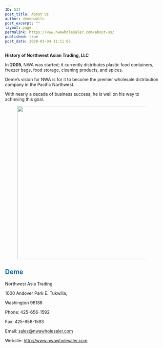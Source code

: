 ```yaml
---
ID: 537
post_title: About Us
author: demenwallc
post_excerpt: ""
layout: page
permalink: https://www.nwawholesaler.com/about-us/
published: true
post_date: 2020-01-04 11:11:05
---
```

<!-- wp:paragraph {"align":"center"} -->
<p class="has-text-align-center"> <strong>History of Northwest Asian Trading, LLC </strong></p>
<!-- /wp:paragraph -->

<!-- wp:paragraph -->
<p> In&nbsp;<strong>2005</strong>, NWA was started; it currently distributes plastic food containers, freezer bags, food storage, cleaning products, and spices.</p>
<!-- /wp:paragraph -->

<!-- wp:paragraph -->
<p> Deme’s vision for NWA is for it to become the premier wholesale distribution company in the Pacific Northwest. </p>
<!-- /wp:paragraph -->

<!-- wp:paragraph -->
<p> With nearly a decade of business success, he is well on his way to achieving this goal.  </p>
<!-- /wp:paragraph -->

<!-- wp:image {"id":543,"width":753,"height":502,"sizeSlug":"large"} -->
<figure class="wp-block-image size-large is-resized"><img src="https://www.nwawholesaler.com/wp-content/uploads/2020/01/Lemlem-Catalog-600x400-1.jpg" alt="" class="wp-image-543" width="753" height="502"/></figure>
<!-- /wp:image -->

<!-- wp:heading {"customTextColor":"#106ca1"} -->
<h2 class="has-text-color" style="color:#106ca1"><strong>Deme</strong></h2>
<!-- /wp:heading -->

<!-- wp:paragraph -->
<p>Northwest Asia Trading</p>
<!-- /wp:paragraph -->

<!-- wp:paragraph -->
<p>1000 Andover Park E.&nbsp;Tukwilla,</p>
<!-- /wp:paragraph -->

<!-- wp:paragraph -->
<p>Washington 98188</p>
<!-- /wp:paragraph -->

<!-- wp:paragraph -->
<p>Phone: 425-656-1592</p>
<!-- /wp:paragraph -->

<!-- wp:paragraph -->
<p>Fax: 425-656-1593</p>
<!-- /wp:paragraph -->

<!-- wp:paragraph -->
<p>Email:&nbsp;<a href="mailto:sales@nwawholesaler.com">sales@nwawholesaler.com</a></p>
<!-- /wp:paragraph -->

<!-- wp:paragraph -->
<p>Website:&nbsp;<a href="https://www.nwawholesaler.com/" target="_blank" rel="noreferrer noopener">http://www.nwawholesaler.com</a></p>
<!-- /wp:paragraph -->